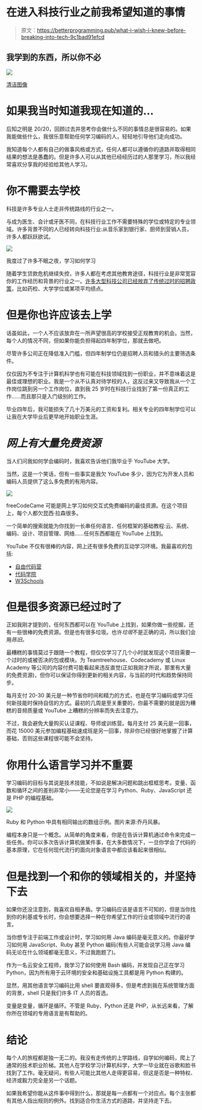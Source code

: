 # 在进入科技行业之前我希望知道的事情

> 原文：<https://betterprogramming.pub/what-i-wish-i-knew-before-breaking-into-tech-9c1bad91efcd>

## 我学到的东西，所以你不必

![](img/741c91b3d63edea480b2d7bdc794de95.png)

[清洁图像](https://www.cleanpng.com/png-product-design-illustration-human-behavior-cartoon-6584745/preview.html)

# 如果我当时知道我现在知道的…

后知之明是 20/20，回顾过去并思考你会做什么不同的事情总是很容易的。如果我能做些什么，我很乐意帮助任何学习编码的人，轻轻地引导他们走向成功。

我知道每个人都有自己的做事风格或方式，任何人都可以遵循你的道路并取得相同结果的想法是愚蠢的。但是许多人可以从其他已经经历过的人那里学习，所以我经常喜欢分享我的经验给其他人学习。

# 你不需要去学校

科技是许多专业人士走非传统路线的行业之一。

与成为医生、会计或牙医不同，在科技行业工作不需要特殊的学位或特定的专业领域。许多背景不同的人已经转向科技行业:从音乐家到银行家、厨师到营销人员，许多人都跃跃欲试。

![](img/1a0fbcef469764b1ee4e670fce666cbc.png)

我度过了许多不眠之夜，学习如何学习

随着学生贷款危机继续失控，许多人都在考虑其他教育途径，科技行业是非常宽容你的工作经历和背景的行业之一。[许多大型科技公司已经放弃了传统过时的招聘政策](https://www.cnbc.com/2018/08/16/15-companies-that-no-longer-require-employees-to-have-a-college-degree.html)，比如药检、大学学位或某项平均绩点。

# 但是你也许应该去上学

话虽如此，一个人不应该放弃在一所声望很高的学校接受正规教育的机会。当然，每个人的情况不同，但如果你能负担得起四年制学位，那就去做吧。

尽管许多公司正在降低准入门槛，但四年制学位仍是招聘人员和猎头的主要筛选条件。

仅仅因为不专注于计算机科学也有可能在科技领域找到一份职业，并不意味着这是最佳或理想的职业。我是一个从不认真对待学校的人，这反过来又导致我从一个工作岗位跳到另一个工作岗位，直到我 25 岁时在科技行业找到了第一份真正的工作……而且那只是入门级别的工作。

毕业四年后，我可能损失了几十万美元的工资和复利。相关专业的四年制学位可以让我在大学毕业后更早地开始职业生涯。

# *网上有大量免费资源*

当人们问我如何学会编码时，我喜欢告诉他们我毕业于 YouTube 大学。

当然，这是一个笑话，但有一些事实是我欠 YouTube 多少，因为它为开发人员和编码人员提供了这么多免费的有用内容。

![](img/6eaffb9ff2200194b172897dcf516165.png)

freeCodeCame 可能是网上学习如何交互式免费编码的最佳资源。在这个项目上，每个人都欠昆西·拉森很多。

一个简单的搜索就能为你找到一长串任何语言、任何框架的基础教程:云、系统、编码、设计、项目管理、网络……任何东西都能在 YouTube 上找到。

YouTube 不仅有很棒的内容，网上还有很多免费的互动学习环境。我最喜欢的包括:

*   [自由代码营](https://www.freecodecamp.org/)
*   [代码学院](https://www.codecademy.com/)
*   [W3Schools](https://www.w3schools.com/)

# 但是很多资源已经过时了

正如我刚才提到的，任何东西都可以在 YouTube 上找到，如果你做一些挖掘，还有一些很棒的免费资源。但是也有很多垃圾。也许*垃圾*不是正确的词，所以我们会用*陈旧。*

最糟糕的事情莫过于跟随一个教程，但仅仅学习了几个小时就发现这个项目需要一个过时的或被否决的包或模块。为 Teamtreehouse、Codecademy 或 Linux Academy 等公司的内容付费可能看起来违反直觉(正如我刚才所说，那里有大量的免费资源)，但你可以保证你得到更新的相关内容，与当前的时代和趋势保持同步。

每月支付 20-30 美元是一种节省你时间和精力的方式，也是在学习编码或学习任何新技能时保持自信的方式。最初的几周是至关重要的，你最不需要的就是因为糟糕的音频质量或 YouTube 上糟糕的分辨率而失去注意力。

不过，我会避免大量购买认证课程、导师或训练营。每月支付 25 美元是一回事，而花 15000 美元参加编程基础速成班是另一回事，除非你已经很好地掌握了计算基础，否则这些课程很可能不会坚持。

# 你用什么语言学习并不重要

学习编码的目标与其说是技术技能，不如说是解决问题和跳出框框思考。变量、函数和循环之间的差别非常小——无论您是在学习 Python、Ruby、JavaScript 还是 PHP 的编程基础。

![](img/b8e067c81cefb163c0a13cb10ad624fb.png)

Ruby 和 Python 中具有相同输出的数组示例。图片来源:乔丹风暴。

编程本身只是一个概念。从简单的角度来看，你是在告诉计算机通过命令来完成一些任务。你可以多次告诉计算机做某件事，在大多数情况下，一旦你学会了代码的基本原理，它在任何现代流行的面向对象语言中都应该看起来很相似。

# 但是找到一个和你的领域相关的，并坚持下去

如果你还没注意到，我喜欢自相矛盾。学习编码应该是语言不可知的，但是当你找到你的利基或专长时，你会想要选择一种在你希望工作的行业或领域中流行的语言。

当你想专注于前端工作或设计时，学习如何用 Java 编码是毫无意义的。你最好学习如何用 JavaScript、Ruby 甚至 Python 编码(有些人可能会说学习用 Java 编码无论在什么领域都毫无意义，不过我跑题了)。

作为一名云安全工程师，我学习了如何使用 Bash 编码，并发现自己正在学习 Python，因为所有用于云环境的安全和基础设施工具都是用 Python 构建的。

显然，用其他语言学习编码比用 shell 要直观得多，但是考虑到我在系统管理方面的背景，shell 只是我们许多 IT 人员的首选。

变量是变量，循环是循环。不管是 Ruby、Python 还是 PHP，从长远来看，了解你所在领域的专用语言是有帮助的。

# 结论

每个人的旅程都是独一无二的。我没有走传统的上学路线，自学如何编码，爬上了通常的技术职业阶梯。其他人在学校学习计算机科学，大学一毕业就在谷歌和脸书找到了工作。毫无疑问，有些人可能比其他人走得更容易，但这是否是一种特权、经济或毅力完全是另一个话题。

如果我希望你能从这件事中得到什么，那就是每一点都有一个对应点。每个主张都有其他人指出规则的例外。找到适合你生活方式的道路，并坚持走下去。